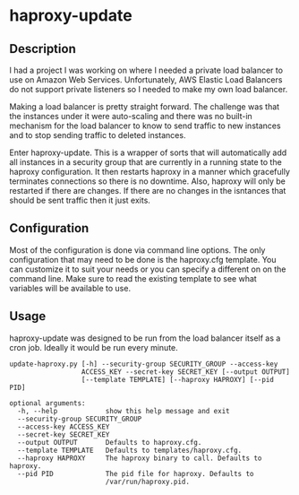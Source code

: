 # haproxy-update #

## Description ##
I had a project I was working on where I needed a private load balancer to use
on Amazon Web Services. Unfortunately, AWS Elastic Load Balancers do not
support private listeners so I needed to make my own load balancer.

Making a load balancer is pretty straight forward. The challenge was that the
instances under it were auto-scaling and there was no built-in mechanism for
the load balancer to know to send traffic to new instances and to stop sending
traffic to deleted instances.

Enter haproxy-update. This is a wrapper of sorts that will automatically add
all instances in a security group that are currently in a running state to the
haproxy configuration. It then restarts haproxy in a manner which gracefully
terminates connections so there is no downtime. Also, haproxy will only be
restarted if there are changes. If there are no changes in the isntances that
should be sent traffic then it just exits.

## Configuration ##
Most of the configuration is done via command line options. The only
configuration that may need to be done is the haproxy.cfg template. You can
customize it to suit your needs or you can specify a different on on the
command line. Make sure to read the existing template to see what variables
will be available to use.

## Usage ##
haproxy-update was designed to be run from the load balancer itself as a cron
job. Ideally it would be run every minute.

    update-haproxy.py [-h] --security-group SECURITY_GROUP --access-key
                      ACCESS_KEY --secret-key SECRET_KEY [--output OUTPUT]
                      [--template TEMPLATE] [--haproxy HAPROXY] [--pid PID]
    
    optional arguments:
      -h, --help            show this help message and exit
      --security-group SECURITY_GROUP
      --access-key ACCESS_KEY
      --secret-key SECRET_KEY
      --output OUTPUT       Defaults to haproxy.cfg.
      --template TEMPLATE   Defaults to templates/haproxy.cfg.
      --haproxy HAPROXY     The haproxy binary to call. Defaults to haproxy.
      --pid PID             The pid file for haproxy. Defaults to
                            /var/run/haproxy.pid.
